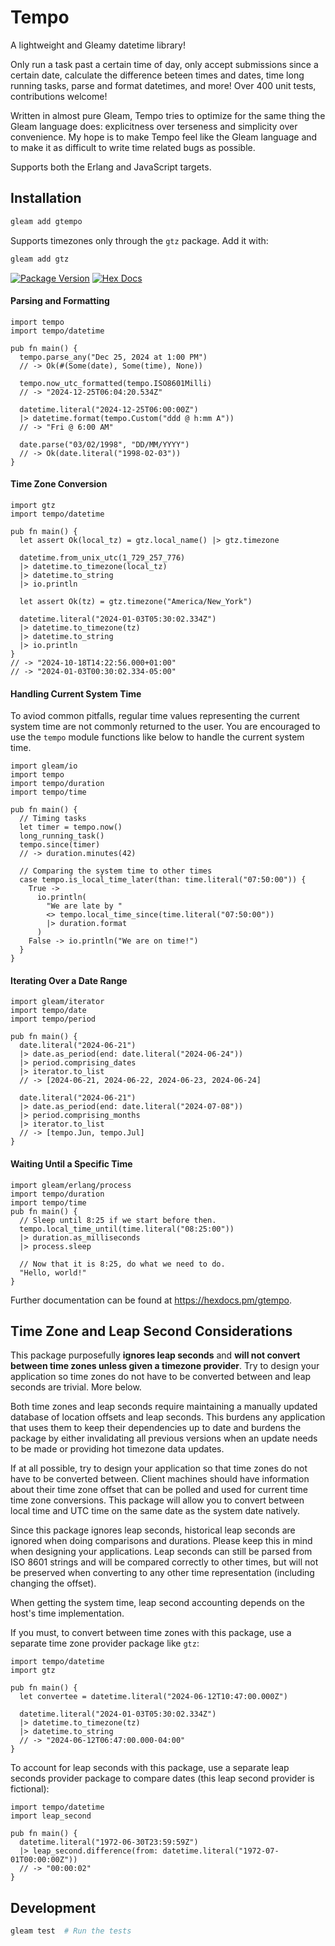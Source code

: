 # Tempo

A lightweight and Gleamy datetime library!

Only run a task past a certain time of day, only accept submissions since a certain date, calculate the difference beteen times and dates, time long running tasks, parse and format datetimes, and more! Over 400 unit tests, contributions welcome!

Written in almost pure Gleam, Tempo tries to optimize for the same thing the Gleam language does: explicitness over terseness and simplicity over convenience. My hope is to make Tempo feel like the Gleam language and to make it as difficult to write time related bugs as possible.

Supports both the Erlang and JavaScript targets.

## Installation

```sh
gleam add gtempo
```

Supports timezones only through the `gtz` package. Add it with:

```sh
gleam add gtz
```

[![Package Version](https://img.shields.io/hexpm/v/tempo)](https://hex.pm/packages/gtempo)
[![Hex Docs](https://img.shields.io/badge/hex-docs-ffaff3)](https://hexdocs.pm/gtempo/)

#### Parsing and Formatting

```gleam
import tempo
import tempo/datetime

pub fn main() {
  tempo.parse_any("Dec 25, 2024 at 1:00 PM")
  // -> Ok(#(Some(date), Some(time), None))

  tempo.now_utc_formatted(tempo.ISO8601Milli)
  // -> "2024-12-25T06:04:20.534Z"

  datetime.literal("2024-12-25T06:00:00Z")
  |> datetime.format(tempo.Custom("ddd @ h:mm A"))
  // -> "Fri @ 6:00 AM"

  date.parse("03/02/1998", "DD/MM/YYYY")
  // -> Ok(date.literal("1998-02-03"))
}
```

#### Time Zone Conversion

```gleam
import gtz
import tempo/datetime

pub fn main() {
  let assert Ok(local_tz) = gtz.local_name() |> gtz.timezone

  datetime.from_unix_utc(1_729_257_776)
  |> datetime.to_timezone(local_tz)
  |> datetime.to_string
  |> io.println

  let assert Ok(tz) = gtz.timezone("America/New_York")

  datetime.literal("2024-01-03T05:30:02.334Z")
  |> datetime.to_timezone(tz)
  |> datetime.to_string
  |> io.println
}
// -> "2024-10-18T14:22:56.000+01:00"
// -> "2024-01-03T00:30:02.334-05:00"
```

#### Handling Current System Time
To aviod common pitfalls, regular time values representing the current system 
time are not commonly returned to the user. You are encouraged to use the `tempo`
module functions like below to handle the current system time.

```gleam
import gleam/io
import tempo
import tempo/duration
import tempo/time

pub fn main() {
  // Timing tasks
  let timer = tempo.now()
  long_running_task()
  tempo.since(timer)
  // -> duration.minutes(42)

  // Comparing the system time to other times
  case tempo.is_local_time_later(than: time.literal("07:50:00")) {
    True -> 
      io.println(
        "We are late by " 
        <> tempo.local_time_since(time.literal("07:50:00"))
        |> duration.format
      )
    False -> io.println("We are on time!")
  }
}
```

#### Iterating Over a Date Range

```gleam
import gleam/iterator
import tempo/date
import tempo/period

pub fn main() {
  date.literal("2024-06-21")
  |> date.as_period(end: date.literal("2024-06-24"))
  |> period.comprising_dates
  |> iterator.to_list
  // -> [2024-06-21, 2024-06-22, 2024-06-23, 2024-06-24]

  date.literal("2024-06-21")
  |> date.as_period(end: date.literal("2024-07-08"))
  |> period.comprising_months
  |> iterator.to_list
  // -> [tempo.Jun, tempo.Jul]
}
```

#### Waiting Until a Specific Time

```gleam
import gleam/erlang/process
import tempo/duration
import tempo/time
pub fn main() {
  // Sleep until 8:25 if we start before then.
  tempo.local_time_until(time.literal("08:25:00"))
  |> duration.as_milliseconds
  |> process.sleep

  // Now that it is 8:25, do what we need to do.
  "Hello, world!"
}
```

Further documentation can be found at <https://hexdocs.pm/gtempo>.

## Time Zone and Leap Second Considerations

This package purposefully **ignores leap seconds** and **will not convert between time zones unless given a timezone provider**. Try to design your application so time zones do not have to be converted between and leap seconds are trivial. More below.

Both time zones and leap seconds require maintaining a manually updated database of location offsets and leap seconds. This burdens any application that uses them to keep their dependencies up to date and burdens the package by either invalidating all previous versions when an update needs to be made or providing hot timezone data updates.

If at all possible, try to design your application so that time zones do not have to be converted between. Client machines should have information about their time zone offset that can be polled and used for current time time zone conversions. This package will allow you to convert between local time and UTC time on the same date as the system date natively.

Since this package ignores leap seconds, historical leap seconds are ignored when doing comparisons and durations. Please keep this in mind when designing your applications. Leap seconds can still be parsed from ISO 8601 strings and will be compared correctly to other times, but will not be preserved when converting to any other time representation (including changing the offset).

When getting the system time, leap second accounting depends on the host's time implementation.

If you must, to convert between time zones with this package, use a separate time zone provider package like `gtz`:

```gleam
import tempo/datetime
import gtz

pub fn main() {
  let convertee = datetime.literal("2024-06-12T10:47:00.000Z")

  datetime.literal("2024-01-03T05:30:02.334Z")
  |> datetime.to_timezone(tz)
  |> datetime.to_string
  // -> "2024-06-12T06:47:00.000-04:00"
}
```

To account for leap seconds with this package, use a separate leap seconds provider package to compare dates (this leap second provider is fictional):

```gleam
import tempo/datetime
import leap_second

pub fn main() {
  datetime.literal("1972-06-30T23:59:59Z")
  |> leap_second.difference(from: datetime.literal("1972-07-01T00:00:00Z"))
  // -> "00:00:02"
}
```

## Development

```sh
gleam test  # Run the tests
```
